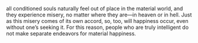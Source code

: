 all conditioned souls naturally feel out of place in the material world, and they experience misery, no matter where they are—in heaven or in hell. Just as this misery comes of its own accord, so, too, will happiness occur, even without one’s seeking it. For this reason, people who are truly intelligent do not make separate endeavors for material happiness.


